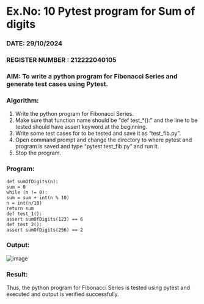 # Ex.No: 10  Pytest program for Sum of digits

### DATE: 29/10/2024                                                                          
### REGISTER NUMBER : 212222040105
### AIM: To write a python program for Fibonacci Series and generate test cases using Pytest. 

### Algorithm:

1. Write the python program for Fibonacci Series. 
2. Make sure that function name should be “def test_*():” and the line to be tested 
should have assert keyword at the beginning. 
3. Write some test cases for to be tested and save it as “test_fib.py”. 
4. Open command prompt and change the directory to where pytest and program is 
saved and type “pytest test_fib.py” and run it. 
5. Stop the program.

### Program:
```
def sumOfDigits(n):
sum = 0
while (n != 0):
sum = sum + int(n % 10)
n = int(n/10)
return sum
def test_1():
assert sumOfDigits(123) == 6
def test_2():
assert sumOfDigits(256) == 2
```


### Output:

![image](https://github.com/user-attachments/assets/4b96abc9-8ed6-4dd5-a851-0fc5eace8f1c)


### Result:
Thus, the python program for Fibonacci Series is tested using pytest and executed and output is verified successfully.


